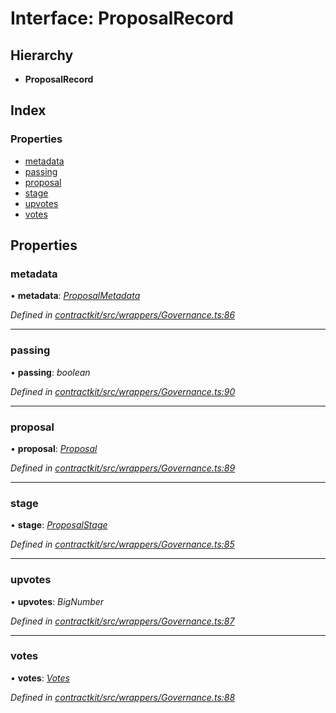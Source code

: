 # Interface: ProposalRecord

## Hierarchy

* **ProposalRecord**

## Index

### Properties

* [metadata](_wrappers_governance_.proposalrecord.md#metadata)
* [passing](_wrappers_governance_.proposalrecord.md#passing)
* [proposal](_wrappers_governance_.proposalrecord.md#proposal)
* [stage](_wrappers_governance_.proposalrecord.md#stage)
* [upvotes](_wrappers_governance_.proposalrecord.md#upvotes)
* [votes](_wrappers_governance_.proposalrecord.md#votes)

## Properties

###  metadata

• **metadata**: *[ProposalMetadata](_wrappers_governance_.proposalmetadata.md)*

*Defined in [contractkit/src/wrappers/Governance.ts:86](https://github.com/celo-org/celo-monorepo/blob/master/packages/sdk/contractkit/src/wrappers/Governance.ts#L86)*

___

###  passing

• **passing**: *boolean*

*Defined in [contractkit/src/wrappers/Governance.ts:90](https://github.com/celo-org/celo-monorepo/blob/master/packages/sdk/contractkit/src/wrappers/Governance.ts#L90)*

___

###  proposal

• **proposal**: *[Proposal](../modules/_wrappers_governance_.md#proposal)*

*Defined in [contractkit/src/wrappers/Governance.ts:89](https://github.com/celo-org/celo-monorepo/blob/master/packages/sdk/contractkit/src/wrappers/Governance.ts#L89)*

___

###  stage

• **stage**: *[ProposalStage](../enums/_wrappers_governance_.proposalstage.md)*

*Defined in [contractkit/src/wrappers/Governance.ts:85](https://github.com/celo-org/celo-monorepo/blob/master/packages/sdk/contractkit/src/wrappers/Governance.ts#L85)*

___

###  upvotes

• **upvotes**: *BigNumber*

*Defined in [contractkit/src/wrappers/Governance.ts:87](https://github.com/celo-org/celo-monorepo/blob/master/packages/sdk/contractkit/src/wrappers/Governance.ts#L87)*

___

###  votes

• **votes**: *[Votes](_wrappers_governance_.votes.md)*

*Defined in [contractkit/src/wrappers/Governance.ts:88](https://github.com/celo-org/celo-monorepo/blob/master/packages/sdk/contractkit/src/wrappers/Governance.ts#L88)*
